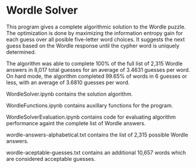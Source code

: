 # Wordle Solver

This program gives a complete algorithmic solution to the Wordle puzzle. The optimization is done by maximizing the information entropy gain for each guess over all posible five-letter word choices. It suggests the next guess based on the Wordle response until the cypher word is uniquely determined.

The algorithm was able to complete 100% of the full list of 2,315 Wordle answers in 8,017 total guesses for an average of 3.4631 guesses per word. On hard mode, the algorithm completed 99.65% of words in 6 guesses or less, with an average of 3.6810 guesses per word.

WordleSolver.ipynb contains the solution algorithm.

WordleFunctions.ipynb contains auxillary functions for the program.

WordleSolverEvaluation.ipynb contains code for evaluating algorithm performance againt the complete list of Wordle answers.

wordle-answers-alphabetical.txt contains the list of 2,315 possible Wordle answers.

wordle-aceptable-guesses.txt contains an additional 10,657 words which are considered acceptable guesses.
